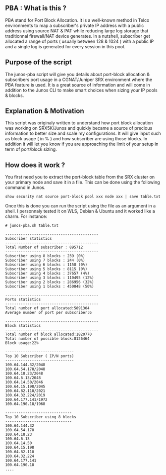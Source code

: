 ## PBA : What is this  ?
PBA stand for Port Block Allocation. It is a well-known method in Telco environments to map a subscriber's private IP address with a public address using source NAT & PAT while reducing large log storage that traditionnal firewall/NAT device generates. In a nutshell, subscriber get allocated a range of ports ( usually between 128 & 1024 ) with a public IP and a single log is generated for every session in this pool.

## Purpose of the script
The junos-pba script will give you details about port-block allocation & subscribers port usage in a CGNAT/Juniper SRX environment where the PBA feature is used. It is a great source of information and will come in addition to the Junos CLI to make smart choices when sizing your IP pools & blocks.

## Explanation & Motivation
This script was originaly  written to understand how port block allocation was working on SRX5K/Junos and quickly became a source of precious information to better size and scale my configurations. It will give input such as block usage ( in % ) and how subscriber are using those blocks. In addition it will let you know if you are approaching the limit of your setup in term of port/block sizing.

## How does it work ?
You first need you to extract the port-block table from the SRX cluster on your primary node and save it in a file. This can be done using the following command in Junos. 
```
show security nat source port-block pool xxx node xxx | save table.txt
```
   
Once this is done you can run the script using the file as an argument in a shell. I personnaly tested it on WLS, Debian & Ubuntu and it worked like a charm. For instance: 
```
# junos-pba.sh table.txt

------------------------------------------
Subscriber statistics
------------------------------------------
Total Number of subscriber : 895712
------------------------------------------
Subscriber using 8 blocks : 239 (0%)
Subscriber using 7 blocks : 244 (0%)
Subscriber using 6 blocks : 1158 (0%)
Subscriber using 5 blocks : 8115 (0%)
Subscriber using 4 blocks : 37657 (4%)
Subscriber using 3 blocks : 110495 (12%)
Subscriber using 2 blocks : 286956 (32%)
Subscriber using 1 blocks : 450848 (50%)

------------------------------------------
Ports statistics
------------------------------------------
Total number of port allocated:5891304
Average number of port per subscriber:6

------------------------------------------
Block statistics
------------------------------------------
Total number of block allocated:1820770
Total number of possible block:8126464
Block usage:22%

-------------------------------
Top 10 Subscriber ( IP/N ports)
-------------------------------
100.64.144.32/2048
100.64.54.178/2048
100.64.18.23/2048
100.64.6.13/2048
100.64.14.50/2046
100.64.15.198/2045
100.64.82.110/2021
100.64.32.224/2019
100.64.177.141/1972
100.64.190.18/1968

------------------------------
Top 10 Subscriber using 8 blocks
------------------------------
100.64.144.32
100.64.54.178
100.64.18.23
100.64.6.13
100.64.14.50
100.64.15.198
100.64.82.110
100.64.32.224
100.64.177.141
100.64.190.18
....
```
